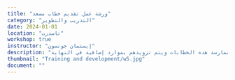```yaml
---
title: "ورشة عمل تقديم خطاب مصعد"
category: "التدريب والتطوير"
date: 2024-01-01
location: "تاسدرت"
workshop: true
instructor: "إيستمان جونسون"
description: "كما يقال، الانطباع الأول يعني الكثير. في هذه الورشة، يتعلم المشاركون أهمية الانطباع الأول عندما يتعلق الأمر بالتواصل وتوسيع المشاريع. جزء أساسي من الانطباع الأول هو خطاب المصعد، أو ما تخبر الشركاء والمستثمرين المحتملين به لإعطائهم شرحًا واضحًا ومختصرًا عن مشروعك وكذلك لإلهامهم للعمل معك. يتمرن المشاركون على إعداد أنواع متعددة من خطابات المصعد، بما في ذلك تلك المخصصة لوسائل التواصل الاجتماعي. يقوم المشاركون أيضًا بممارسة هذه الخطابات ويتم تزويدهم بموارد إضافية في النهاية."
thumbnail: "Training and development/w5.jpg"
document: ""
---
```

